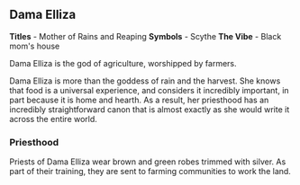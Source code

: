 ## Dama Elliza
**Titles** - Mother of Rains and Reaping
**Symbols** - Scythe
**The Vibe** - Black mom's house

Dama Elliza is the god of agriculture, worshipped by farmers.

Dama Elliza is more than the goddess of rain and the harvest. She knows that food is a universal experience, and considers it incredibly important, in part because it is home and hearth. As a result, her priesthood has an incredibly straightforward canon that is almost exactly as she would write it across the entire world.

### Priesthood
Priests of Dama Elliza wear brown and green robes trimmed with silver. As part of their training, they are sent to farming communities to work the land.
